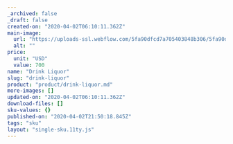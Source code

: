 ```yaml
---
_archived: false
_draft: false
created-on: "2020-04-02T06:10:11.362Z"
main-image:
  url: "https://uploads-ssl.webflow.com/5fa90dfcd7a705403848b306/5fa90dfcd7a70547f248b312_Drink%202.png"
  alt: ""
price:
  unit: "USD"
  value: 700
name: "Drink Liquor"
slug: "drink-liquor"
product: "product/drink-liquor.md"
more-images: []
updated-on: "2020-04-02T06:10:11.362Z"
download-files: []
sku-values: {}
published-on: "2020-04-02T21:50:18.845Z"
tags: "sku"
layout: "single-sku.11ty.js"
---
```



